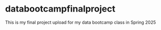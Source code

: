 # databootcampfinalproject
This is my final project upload for my data bootcamp class in Spring 2025
